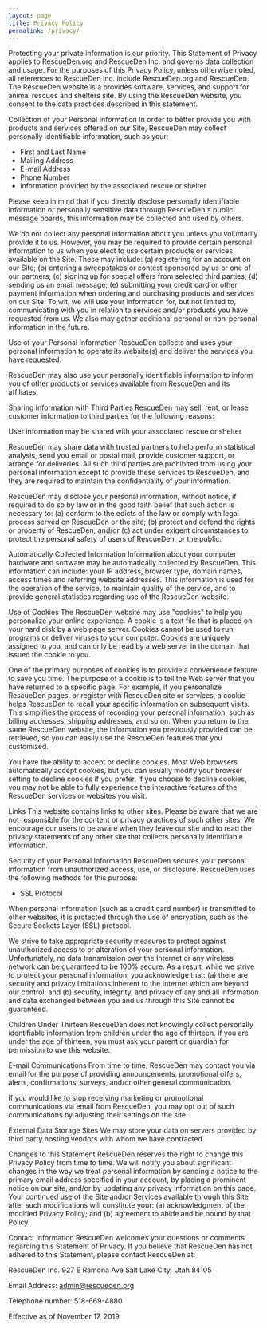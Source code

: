 ```yaml
---
layout: page
title: Privacy Policy
permalink: /privacy/
---
```


Protecting your private information is our priority. This Statement of Privacy applies to RescueDen.org and RescueDen Inc. and governs data collection and usage. For the purposes of this Privacy Policy, unless otherwise noted, all references to RescueDen Inc. include RescueDen.org and RescueDen. The RescueDen website is a provides software, services, and support for animal rescues and shelters site. By using the RescueDen website, you consent to the data practices described in this statement. 
  
Collection of your Personal Information 
In order to better provide you with products and services offered on our Site, RescueDen may collect personally identifiable information, such as your: 
  
 -	First and Last Name 
 -	Mailing Address 
 -	E-mail Address 
 -	Phone Number 
 -	information provided by the associated rescue or shelter 
  
Please keep in mind that if you directly disclose personally identifiable information or personally sensitive data through RescueDen's public message boards, this information may be collected and used by others. 
  
We do not collect any personal information about you unless you voluntarily provide it to us. However, you may be required to provide certain personal information to us when you elect to use certain products or services available on the Site. These may include: (a) registering for an account on our Site; (b) entering a sweepstakes or contest sponsored by us or one of our partners; (c) signing up for special offers from selected third parties; (d) sending us an email message; (e) submitting your credit card or other payment information when ordering and purchasing products and services on our Site. To wit, we will use your information for, but not limited to, communicating with you in relation to services and/or products you have requested from us. We also may gather additional personal or non-personal information in the future. 
  
Use of your Personal Information 
RescueDen collects and uses your personal information to operate its website(s) and deliver the services you have requested. 
  
RescueDen may also use your personally identifiable information to inform you of other products or services available from RescueDen and its affiliates. 
  
Sharing Information with Third Parties 
RescueDen may sell, rent, or lease customer information to third parties for the following reasons: 
  
User information may be shared with your associated rescue or shelter 
  
RescueDen may share data with trusted partners to help perform statistical analysis, send you email or postal mail, provide customer support, or arrange for deliveries. All such third parties are prohibited from using your personal information except to provide these services to RescueDen, and they are required to maintain the confidentiality of your information. 
  
RescueDen may disclose your personal information, without notice, if required to do so by law or in the good faith belief that such action is necessary to: (a) conform to the edicts of the law or comply with legal process served on RescueDen or the site; (b) protect and defend the rights or property of RescueDen; and/or (c) act under exigent circumstances to protect the personal safety of users of RescueDen, or the public. 
  
Automatically Collected Information 
Information about your computer hardware and software may be automatically collected by RescueDen. This information can include: your IP address, browser type, domain names, access times and referring website addresses. This information is used for the operation of the service, to maintain quality of the service, and to provide general statistics regarding use of the RescueDen website. 
  
Use of Cookies 
The RescueDen website may use "cookies" to help you personalize your online experience. A cookie is a text file that is placed on your hard disk by a web page server. Cookies cannot be used to run programs or deliver viruses to your computer. Cookies are uniquely assigned to you, and can only be read by a web server in the domain that issued the cookie to you. 
  
One of the primary purposes of cookies is to provide a convenience feature to save you time. The purpose of a cookie is to tell the Web server that you have returned to a specific page. For example, if you personalize RescueDen pages, or register with RescueDen site or services, a cookie helps RescueDen to recall your specific information on subsequent visits. This simplifies the process of recording your personal information, such as billing addresses, shipping addresses, and so on. When you return to the same RescueDen website, the information you previously provided can be retrieved, so you can easily use the RescueDen features that you customized. 
  
You have the ability to accept or decline cookies. Most Web browsers automatically accept cookies, but you can usually modify your browser setting to decline cookies if you prefer. If you choose to decline cookies, you may not be able to fully experience the interactive features of the RescueDen services or websites you visit. 
  
Links 
This website contains links to other sites. Please be aware that we are not responsible for the content or privacy practices of such other sites. We encourage our users to be aware when they leave our site and to read the privacy statements of any other site that collects personally identifiable information. 
  
Security of your Personal Information 
RescueDen secures your personal information from unauthorized access, use, or disclosure. RescueDen uses the following methods for this purpose: 
  
 -	SSL Protocol 
  
When personal information (such as a credit card number) is transmitted to other websites, it is protected through the use of encryption, such as the Secure Sockets Layer (SSL) protocol. 
  
We strive to take appropriate security measures to protect against unauthorized access to or alteration of your personal information. Unfortunately, no data transmission over the Internet or any wireless network can be guaranteed to be 100% secure. As a result, while we strive to protect your personal information, you acknowledge that: (a) there are security and privacy limitations inherent to the Internet which are beyond our control; and (b) security, integrity, and privacy of any and all information and data exchanged between you and us through this Site cannot be guaranteed. 
  
Children Under Thirteen 
RescueDen does not knowingly collect personally identifiable information from children under the age of thirteen. If you are under the age of thirteen, you must ask your parent or guardian for permission to use this website. 
  
E-mail Communications 
From time to time, RescueDen may contact you via email for the purpose of providing announcements, promotional offers, alerts, confirmations, surveys, and/or other general communication. 
  
If you would like to stop receiving marketing or promotional communications via email from RescueDen, you may opt out of such communications by adjusting their settings on the site. 
  
External Data Storage Sites 
We may store your data on servers provided by third party hosting vendors with whom we have contracted. 
  
Changes to this Statement 
RescueDen reserves the right to change this Privacy Policy from time to time. We will notify you about significant changes in the way we treat personal information by sending a notice to the primary email address specified in your account, by placing a prominent notice on our site, and/or by updating any privacy information on this page. Your continued use of the Site and/or Services available through this Site after such modifications will constitute your: (a) acknowledgment of the modified Privacy Policy; and (b) agreement to abide and be bound by that Policy. 
  
Contact Information 
RescueDen welcomes your questions or comments regarding this Statement of Privacy. If you believe that RescueDen has not adhered to this Statement, please contact RescueDen at: 
  
RescueDen Inc. 
927 E Ramona Ave 
Salt Lake City, Utah 84105 
  
Email Address: 
admin@rescueden.org 
  
Telephone number: 
518-669-4880 
  
Effective as of November 17, 2019 